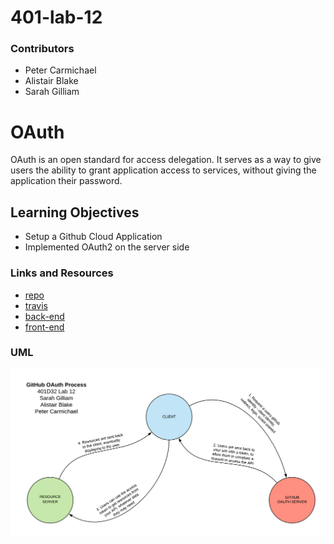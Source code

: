 # 401-lab-12

### Contributors
* Peter Carmichael
* Alistair Blake
* Sarah Gilliam

# OAuth
OAuth is an open standard for access delegation.
It serves as a way to give users the ability to grant application access to services, without giving the application their password.
## Learning Objectives
* Setup a Github Cloud Application
* Implemented OAuth2 on the server side
### Links and Resources
* [repo](https://github.com/sarahduv/401-lab-12)
* [travis](https://travis-ci.com/sarahduv/401-lab-12)
* [back-end](https://sarahduv-401-lab-12-front-end.herokuapp.com/)
* [front-end](https://sarahduv-401-lab-12-back-end.herokuapp.com/)
### UML
![UML](https://github.com/sarahduv/401-lab-12/blob/master/assets/uml.png?raw=true)

